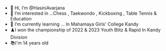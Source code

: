 - 👋 Hi, I’m @HasiniAvarjana
- 👀 I’m interested in ...Chess , Taekwondo , Kickboxing , Table Tennis & Education
- 🌱 I’m currently learning ... In Mahamaya Girls' College Kandy
- ♟️I won the championship of 2022 & 2023 Youth Blitz & Rapid In Kandy Division
-  📚I'm 14 years old



